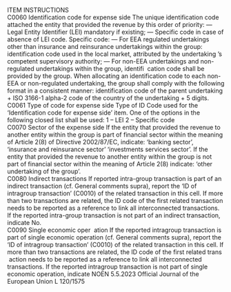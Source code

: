  
ITEM  INSTRUCTIONS  
C0060  Identification code for 
expense side  The unique identification code attached the entity that provided the revenue by this order of 
priority: 
— Legal Entity Identifier (LEI) mandatory if existing; 
— Specific code in case of absence of LEI code. 
Specific code: 
— For EEA regulated undertakings other than insurance and reinsurance undertakings within 
the group: identification code used in the local market, attributed by the undertaking ’s 
competent supervisory authority; 
— For non-EEA undertakings and non-regulated undertakings within the group, identifi ­
cation code shall be provided by the group. 
When allocating an identification code to each non-EEA or non-regulated undertaking, the 
group shall comply with the following format in a consistent manner: identification code of 
the parent undertaking + ISO 3166-1 alpha-2 code of the country of the undertaking + 5 
digits.  
C0061  Type of code for expense 
side  Type of ID Code used for the ‘Identification code for expense side’ item. One of the options 
in the following closed list shall be used: 
1 – LEI 
2 – Specific code  
C0070  Sector of the expense 
side  If the entity that provided the revenue to another entity within the group is part of financial 
sector within the meaning of Article 2(8) of Directive 2002/87/EC, indicate: ‘banking sector’, 
‘insurance and reinsurance sector’ ‘investments services sector’. 
If the entity that provided the revenue to another entity within the group is not part of 
financial sector within the meaning of Article 2(8) indicate: ‘other undertaking of the group’.  
C0080  Indirect transactions  If reported intra-group transaction is part of an indirect transaction (cf. General comments 
supra), report the ‘ID of intragroup transaction’ (C0010) of the related transaction in this cell. 
If more than two transactions are related, the ID code of the first related transaction needs to 
be reported as a reference to link all interconnected transactions. If the reported intra-group 
transaction is not part of an indirect transaction, indicate No.  
C0090  Single economic oper ­
ation  If the reported intragroup transaction is part of single economic operation (cf. General 
comments supra), report the ‘ID of intragroup transaction’ (C0010) of the related transaction 
in this cell. If more than two transactions are related, the ID code of the first related trans ­
action needs to be reported as a reference to link all interconnected transactions. 
If the reported intragroup transaction is not part of single economic operation, indicate NOEN  5.5.2023 Official Journal of the European Union L 120/1575